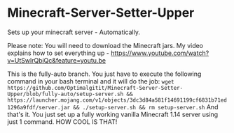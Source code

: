# Minecraft-Server-Setter-Upper
Sets up your minecraft server - Automatically.

Please note: You will need to download the Minecraft jars.
My video explains how to set everything up - https://www.youtube.com/watch?v=UtSwlrQbiQc&feature=youtu.be

This is the fully-auto branch. You just have to execute the following command in your bash terminal and it will do the job:
`wget https://github.com/Optimalgitit/Minecraft-Server-Setter-Upper/blob/fully-auto/setup-server.sh && https://launcher.mojang.com/v1/objects/3dc3d84a581f14691199cf6831b71ed1296a9fdf/server.jar && ./setup-server.sh && rm setup-server.sh`
And that's it. You just set up a fully working vanilla Minecraft 1.14 server using just 1 command. HOW COOL IS THAT!

